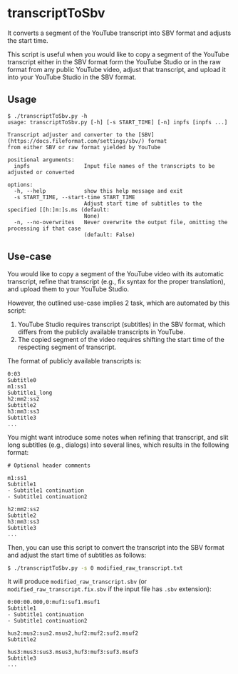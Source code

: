 # transcriptToSbv
It converts a segment of the YouTube transcript into SBV format and adjusts the start time.

This script is useful when you would like to copy a segment of the YouTube transcript either in the SBV format form the YouTube Studio or in the raw format from any public YouTube video, adjust that transcript, and upload it into your YouTube Studio in the SBV format.

## Usage
```
$ ./transcriptToSbv.py -h
usage: transcriptToSbv.py [-h] [-s START_TIME] [-n] inpfs [inpfs ...]

Transcript adjuster and converter to the [SBV](https://docs.fileformat.com/settings/sbv/) format
from either SBV or raw format yielded by YouTube

positional arguments:
  inpfs                 Input file names of the transcripts to be adjusted or converted

options:
  -h, --help            show this help message and exit
  -s START_TIME, --start-time START_TIME
                        Adjust start time of subtitles to the specified [[h:]m:]s.ms (default:
                        None)
  -n, --no-overwrites   Never overwrite the output file, omitting the processing if that case
                        (default: False)
```

## Use-case
You would like to copy a segment of the YouTube video with its automatic transcript, refine that transcript (e.g., fix syntax for the proper translation), and upload them to your YouTube Studio.

However, the outlined use-case implies 2 task, which are automated by this script:
1. YouTube Studio requires transcript (subtitles) in the SBV format, which differs from the publicly available transcripts in YouTube.
2. The copied segment of the video requires shifting the start time of the respecting segment of transcript.

The format of publicly available transcripts is:
```
0:03
Subtitle0
m1:ss1
Subtitle1_long
h2:mm2:ss2
Subtitle2
h3:mm3:ss3
Subtitle3
...
```
You might want introduce some notes when refining that transcript, and slit long subtitles (e.g., dialogs) into several lines, which results in the following format:
```
# Optional header comments

m1:ss1
Subtitle1
- Subtitle1 continuation
- Subtitle1 continuation2

h2:mm2:ss2
Subtitle2
h3:mm3:ss3
Subtitle3
...
```
Then, you can use this script to convert the transcript into the SBV format and adjust the start time of subtitles as follows:
```sh
$ ./transcriptToSbv.py -s 0 modified_raw_transcript.txt
```
It will produce `modified_raw_transcript.sbv` (or `modified_raw_transcript.fix.sbv` if the input file has `.sbv` extension):
```
0:00:00.000,0:muf1:suf1.msuf1
Subtitle1
- Subtitle1 continuation
- Subtitle1 continuation2

hus2:mus2:sus2.msus2,huf2:muf2:suf2.msuf2
Subtitle2

hus3:mus3:sus3.msus3,huf3:muf3:suf3.msuf3
Subtitle3
...
```
